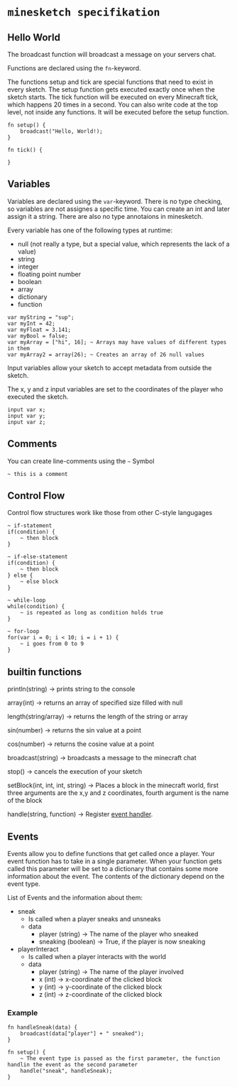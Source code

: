 # `minesketch specifikation`

## Hello World

The broadcast function will broadcast a message on your servers chat.

Functions are declared using the `fn`-keyword.

The functions setup and tick are special functions that need to exist in every sketch.
The setup function gets executed exactly once when the sketch starts.
The tick function will be executed on every Minecraft tick, which happens 20 times in a second.
You can also write code at the top level, not inside any functions. It will be executed before the
setup function.

```
fn setup() {
    broadcast("Hello, World!);
}

fn tick() {

}
```

## Variables

Variables are declared using the `var`-keyword. There is no type checking, so variables are not
assignes a specific time. You can create an int and later assign it a string. There are also no
type annotaions in minesketch.

Every variable has one of the following types at runtime:

- null (not really a type, but a special value, which represents the lack of a value)
- string
- integer
- floating point number
- boolean
- array
- dictionary
- function

```
var myString = "sup";
var myInt = 42;
var myFloat = 3.141;
var myBool = false;
var myArray = ["hi", 16]; ~ Arrays may have values of different types in them
var myArray2 = array(26); ~ Creates an array of 26 null values
```

Input variables allow your sketch to accept metadata from outside the sketch.

The x, y and z input variables are set to the coordinates of the player who executed the sketch.

```
input var x;
input var y;
input var z;
```

## Comments

You can create line-comments using the `~` Symbol

```
~ this is a comment
```

## Control Flow

Control flow structures work like those from other C-style langugages

```
~ if-statement
if(condition) {
    ~ then block
}

~ if-else-statement
if(condition) {
    ~ then block
} else {
    ~ else block
}

~ while-loop
while(condition) {
    ~ is repeated as long as condition holds true
}

~ for-loop
for(var i = 0; i < 10; i = i + 1) {
    ~ i goes from 0 to 9
}
```

## builtin functions

println(string) -> prints string to the console

array(int) -> returns an array of specified size filled with null

length(string/array) -> returns the length of the string or array

sin(number) -> returns the sin value at a point

cos(number) -> returns the cosine value at a point

broadcast(string) -> broadcasts a message to the minecraft chat

stop() -> cancels the execution of your sketch

setBlock(int, int, int, string) -> Places a block in the minecraft world, first three arguments are
the x,y and z coordinates, fourth argument is the name of the block

handle(string, function) -> Register [event handler](#events).

## Events

Events allow you to define functions that get called once a player. Your event function has to take
in a single parameter. When your function gets called this parameter will be set to a dictionary
that contains some more information about the event. The contents of the dictionary depend on the
event type.

List of Events and the information about them:

- sneak
    - Is called when a player sneaks and unsneaks
    - data
        - player (string) -> The name of the player who sneaked
        - sneaking (boolean) -> True, if the player is now sneaking
- playerInteract
    - Is called when a player interacts with the world
    - data
        - player (string) -> The name of the player involved
        - x (int) -> x-coordinate of the clicked block
        - y (int) -> y-coordinate of the clicked block
        - z (int) -> z-coordinate of the clicked block

### Example

```
fn handleSneak(data) {
    broadcast(data["player"] + " sneaked");
}

fn setup() {
    ~ The event type is passed as the first parameter, the function handlin the event as the second parameter
    handle("sneak", handleSneak); 
}
```
